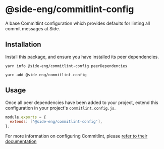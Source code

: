# @side-eng/commitlint-config

A base Commitlint configuration which provides defaults for linting all commit messages at Side.

## Installation

Install this package, and ensure you have installed its peer dependencies.

`yarn info @side-eng/commitlint-config peerDependencies`

`yarn add @side-eng/commitlint-config`

## Usage

Once all peer dependencies have been added to your project, extend this configuration in your project's `commitlint.config.js`.

```javascript
module.exports = {
  extends: ['@side-eng/commitlint-config'],
};
```

For more information on configuring Commitlint, please [refer to their documentation](https://github.com/conventional-changelog/commitlint/blob/master/docs/reference-rules.md)
